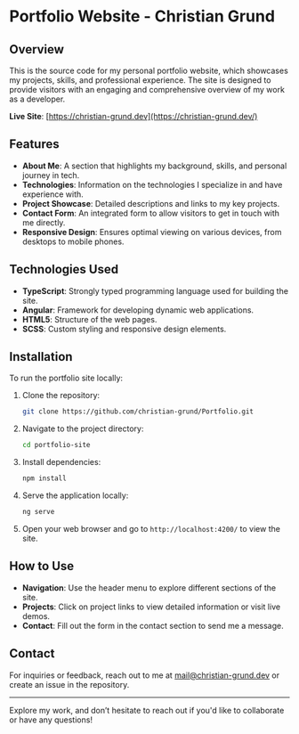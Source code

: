 # Portfolio Website - Christian Grund

## Overview

This is the source code for my personal portfolio website, which showcases my projects, skills, and professional experience. The site is designed to provide visitors with an engaging and comprehensive overview of my work as a developer.

**Live Site**: [https://christian-grund.dev](https://christian-grund.dev/)

## Features

- **About Me**: A section that highlights my background, skills, and personal journey in tech.
- **Technologies**: Information on the technologies I specialize in and have experience with.
- **Project Showcase**: Detailed descriptions and links to my key projects.
- **Contact Form**: An integrated form to allow visitors to get in touch with me directly.
- **Responsive Design**: Ensures optimal viewing on various devices, from desktops to mobile phones.

## Technologies Used

- **TypeScript**: Strongly typed programming language used for building the site.
- **Angular**: Framework for developing dynamic web applications.
- **HTML5**: Structure of the web pages.
- **SCSS**: Custom styling and responsive design elements.

## Installation

To run the portfolio site locally:

1. Clone the repository:
   ```bash
   git clone https://github.com/christian-grund/Portfolio.git
   ```
2. Navigate to the project directory:
   ```bash
   cd portfolio-site
   ```
3. Install dependencies:
   ```bash
   npm install
   ```
4. Serve the application locally:
   ```bash
   ng serve
   ```
5. Open your web browser and go to `http://localhost:4200/` to view the site.

## How to Use

- **Navigation**: Use the header menu to explore different sections of the site.
- **Projects**: Click on project links to view detailed information or visit live demos.
- **Contact**: Fill out the form in the contact section to send me a message.

## Contact

For inquiries or feedback, reach out to me at mail@christian-grund.dev or create an issue in the repository.

---

Explore my work, and don’t hesitate to reach out if you'd like to collaborate or have any questions!
